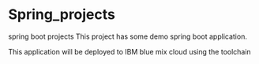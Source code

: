 # Spring_projects
spring boot projects
This project has some demo spring boot application.

This application will be deployed to IBM blue mix cloud using the toolchain
